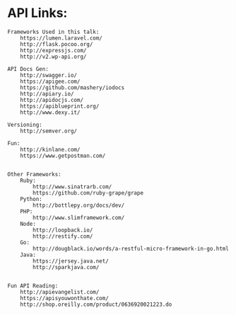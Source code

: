 # API Links:

    Frameworks Used in this talk:
        https://lumen.laravel.com/
        http://flask.pocoo.org/
        http://expressjs.com/
        http://v2.wp-api.org/

    API Docs Gen:
        http://swagger.io/
        https://apigee.com/
        https://github.com/mashery/iodocs
        http://apiary.io/
        http://apidocjs.com/
        https://apiblueprint.org/
        http://www.dexy.it/

    Versioning:
        http://semver.org/

    Fun:
        http://kinlane.com/
        https://www.getpostman.com/


    Other Frameworks:
        Ruby:
            http://www.sinatrarb.com/
            https://github.com/ruby-grape/grape
        Python:
            http://bottlepy.org/docs/dev/
        PHP:
            http://www.slimframework.com/
        Node:
            http://loopback.io/
            http://restify.com/
        Go:
            http://dougblack.io/words/a-restful-micro-framework-in-go.html
        Java:
            https://jersey.java.net/
            http://sparkjava.com/


    Fun API Reading:
        http://apievangelist.com/
        https://apisyouwonthate.com/
        http://shop.oreilly.com/product/0636920021223.do
